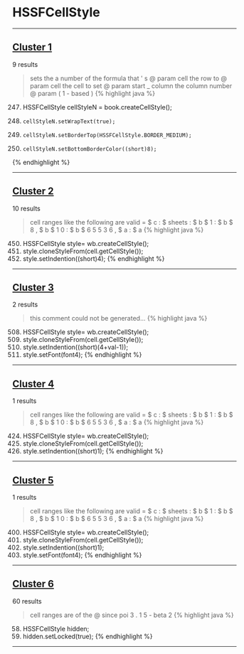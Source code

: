 # HSSFCellStyle

***

## [Cluster 1](./1)
9 results
> sets the a number of the formula that ' s @ param cell the row to @ param cell the cell to set @ param start _ column the column number @ param ( 1 - based ) 
{% highlight java %}
247. HSSFCellStyle cellStyleN = book.createCellStyle();
285.     cellStyleN.setWrapText(true);
286.     cellStyleN.setBorderTop(HSSFCellStyle.BORDER_MEDIUM);
287.     cellStyleN.setBottomBorderColor((short)8);
{% endhighlight %}

***

## [Cluster 2](./2)
10 results
> cell ranges like the following are valid = $ c : $ sheets : $ b $ 1 : $ b $ 8 , $ b $ 1 0 : $ b $ 6 5 5 3 6 , $ a : $ a 
{% highlight java %}
450. HSSFCellStyle style= wb.createCellStyle();
451. style.cloneStyleFrom(cell.getCellStyle());
452. style.setIndention((short)4);
{% endhighlight %}

***

## [Cluster 3](./3)
2 results
> this comment could not be generated...
{% highlight java %}
508. HSSFCellStyle style= wb.createCellStyle();
509. style.cloneStyleFrom(cell.getCellStyle());
510. style.setIndention((short)(4+val-1));
511. style.setFont(font4);
{% endhighlight %}

***

## [Cluster 4](./4)
1 results
> cell ranges like the following are valid = $ c : $ sheets : $ b $ 1 : $ b $ 8 , $ b $ 1 0 : $ b $ 6 5 5 3 6 , $ a : $ a 
{% highlight java %}
424. HSSFCellStyle style= wb.createCellStyle();
425. style.cloneStyleFrom(cell.getCellStyle());
426. style.setIndention((short)1);
{% endhighlight %}

***

## [Cluster 5](./5)
1 results
> cell ranges like the following are valid = $ c : $ sheets : $ b $ 1 : $ b $ 8 , $ b $ 1 0 : $ b $ 6 5 5 3 6 , $ a : $ a 
{% highlight java %}
400. HSSFCellStyle style= wb.createCellStyle();
401. style.cloneStyleFrom(cell.getCellStyle());
402. style.setIndention((short)1);
403. style.setFont(font4);
{% endhighlight %}

***

## [Cluster 6](./6)
60 results
> cell ranges are of the @ since poi 3 . 1 5 - beta 2 
{% highlight java %}
58. HSSFCellStyle hidden;
77.   hidden.setLocked(true);
{% endhighlight %}

***

